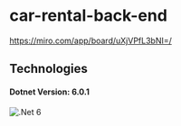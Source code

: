 # car-rental-back-end 

https://miro.com/app/board/uXjVPfL3bNI=/

## Technologies
#### Dotnet Version: 6.0.1
![.Net 6](https://user-images.githubusercontent.com/74410956/143401887-afbef644-f5ce-4d2b-aee1-09e0457d74eb.png)